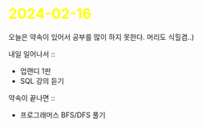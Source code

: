 # <span style="color:yellow">2024-02-16</span>

오늘은 약속이 있어서 공부를 많이 하지 못한다.
머리도 식힐겸..)

내일 일어나서 ::
- 업랜디 1판
- SQL 강의 듣기

약속이 끝나면 ::
- 프로그래머스 BFS/DFS 풀기